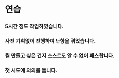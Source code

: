 # 연습
### 5시간 정도 작업하였습니다.
### 사전 기획없이 진행하여 난항을 겪었습니다.
### 뭘 만들고 싶은 건지 스스로도 알 수 없어 패스합니다.
### 첫 시도에 의의를 둡니다.
